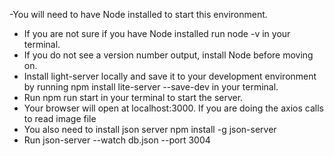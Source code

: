 -You will need to have Node installed to start this environment. 
- If you are not sure if you have Node installed run node -v in your terminal. 
- If you do not see a version number output, install Node before moving on.
- Install light-server locally and save it to your development environment by running npm install lite-server --save-dev in your terminal.
- Run npm run start in your terminal to start the server.
- Your browser will open at localhost:3000. 
If you are doing the axios calls to read image file
- You also need to install json server npm install -g json-server
- Run json-server --watch db.json --port 3004